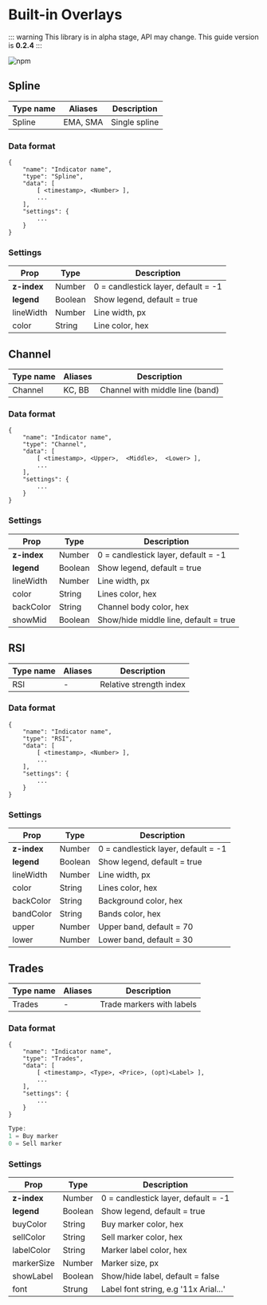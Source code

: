 # Built-in Overlays

::: warning
This library is in alpha stage, API may change. This guide version is **0.2.4**
:::

![npm](https://img.shields.io/npm/v/trading-vue-js.svg?color=brightgreen&label=Current%20lib%20version)

## Spline

| Type name | Aliases | Description |
|---|---|---|
| Spline  | EMA, SMA | Single spline |

### Data format

```
{
    "name": "Indicator name",
    "type": "Spline",
    "data": [
        [ <timestamp>, <Number> ],
        ...
    ],
    "settings": {
        ...
    }
}
```

### Settings

| Prop | Type | Description |
|---|---|---|
| **z-index** | Number | 0 = candlestick layer, default = -1 |
| **legend**  | Boolean  | Show legend, default = true |
| lineWidth | Number | Line width, px |
| color | String | Line color, hex |

## Channel

| Type name | Aliases | Description |
|---|---|---|
| Channel  | KC, BB | Channel with middle line (band) |

### Data format

```
{
    "name": "Indicator name",
    "type": "Channel",
    "data": [
        [ <timestamp>, <Upper>,  <Middle>,  <Lower> ],
        ...
    ],
    "settings": {
        ...
    }
}
```

### Settings

| Prop | Type | Description |
|---|---|---|
| **z-index** | Number | 0 = candlestick layer, default = -1 |
| **legend**  | Boolean  | Show legend, default = true |
| lineWidth | Number | Line width, px |
| color | String | Lines color, hex |
| backColor | String | Channel body color, hex |
| showMid  | Boolean | Show/hide middle line, default = true |

## RSI

| Type name | Aliases | Description |
|---|---|---|
| RSI  | - | Relative strength index |

### Data format

```
{
    "name": "Indicator name",
    "type": "RSI",
    "data": [
        [ <timestamp>, <Number> ],
        ...
    ],
    "settings": {
        ...
    }
}
```

### Settings

| Prop | Type | Description |
|---|---|---|
| **z-index** | Number | 0 = candlestick layer, default = -1 |
| **legend**  | Boolean  | Show legend, default = true |
| lineWidth | Number | Line width, px |
| color | String | Lines color, hex |
| backColor  | String | Background color, hex |
| bandColor   | String  |  Bands color, hex |
| upper | Number  | Upper band, default = 70 |
| lower | Number  |  Lower band, default = 30 |

## Trades

| Type name | Aliases | Description |
|---|---|---|
| Trades | - | Trade markers with labels|

### Data format

```
{
    "name": "Indicator name",
    "type": "Trades",
    "data": [
        [ <timestamp>, <Type>, <Price>, (opt)<Label> ],
        ...
    ],
    "settings": {
        ...
    }
}
```

```js
Type:
1 = Buy marker
0 = Sell marker
```

### Settings

| Prop | Type | Description |
|---|---|---|
| **z-index** | Number | 0 = candlestick layer, default = -1 |
| **legend**  | Boolean  | Show legend, default = true |
| buyColor | String | Buy marker color, hex |
| sellColor | String | Sell marker color, hex  |
| labelColor | String | Marker label color, hex  |
| markerSize | Number | Marker size, px |
| showLabel | Boolean | Show/hide label, default = false |
| font | Strung | Label font string, e.g '11x Arial...'|

